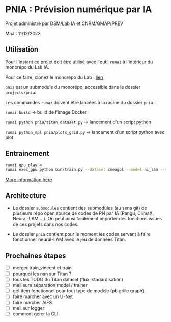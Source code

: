 # PNIA : Prévision numérique par IA

Projet administré par DSM/Lab IA et CNRM/GMAP/PREV

MaJ : 11/12/2023

## Utilisation

Pour l'instant ce projet doit être utilisé avec l'outil `runai` à l'intérieur du monorépo du Lab IA.

Pour ce faire, clonez le monorépo du Lab : [lien](https://git.meteo.fr/dsm-labia/monorepo4ai)

`pnia` est un submodule du monorépo, accessible dans le dossier `projects/pnia`.

Les commandes `runai` doivent être lancées à la racine du dossier `pnia` :

```runai build```  -> build de l'image Docker

```runai python pnia/titan_dataset.py``` -> lancement d'un script python

```runai python_mpl pnia/plots_grid.py``` -> lancement d'un script python avec plot

## Entrainement

```bash
runai gpu_play 4
runai exec_gpu python bin/train.py --dataset smeagol --model hi_lam --standardize --gpus 4 
```
[More information here](./bin/Readme.md)

## Architecture

- Le dossier `submodules` contient des submodules (au sens git) de plusieurs répo open source de codes de PN par IA (Pangu, ClimaX, Neural-LAM,...). On peut ainsi facilement importer des fonctions issues de ces projets dans nos codes.

- Le dossier `pnia` contient pour le moment les codes servant à faire fonctionner neural-LAM avec le jeu de données Titan.

## Prochaines étapes

- [ ]  merger train_vincent et train
- [ ]  pourquoi les nan sur Titan ?
- [ ]  tous les TODO du Titan dataset (flux, stadardisation)
- [ ]  meilleure séparation model / trainer
- [ ]  get item fonctionnel pour tout type de modèle (pb grille graph)
- [ ]  faire marcher avec un U-Net
- [ ]  faire marcher AIFS
- [ ]  meilleur logger
- [ ]  comment gérer la CLI